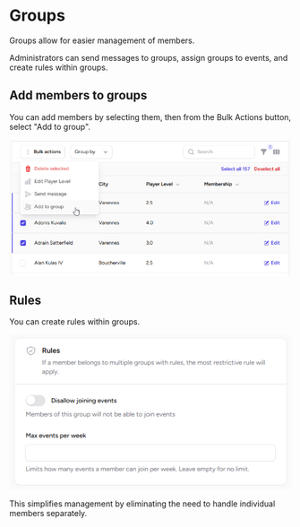 # Groups

Groups allow for easier management of members.

Administrators can send messages to groups, assign groups to events, and create rules within groups.

## Add members to groups

You can add members by selecting them, then from the Bulk Actions button, select "Add to group".

![Add to group](../images/add-to-group.png)

## Rules

You can create rules within groups.

![Rules](../images/group-rules.png)

This simplifies management by eliminating the need to handle individual members separately.
